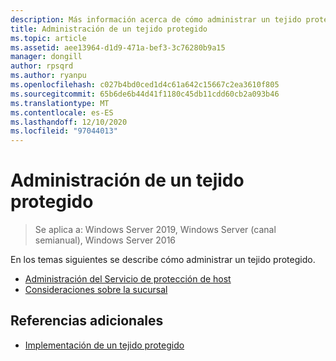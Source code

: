 ```yaml
---
description: Más información acerca de cómo administrar un tejido protegido
title: Administración de un tejido protegido
ms.topic: article
ms.assetid: aee13964-d1d9-471a-bef3-3c76280b9a15
manager: dongill
author: rpsqrd
ms.author: ryanpu
ms.openlocfilehash: c027b4bd0ced1d4c61a642c15667c2ea3610f805
ms.sourcegitcommit: 65b6de6b44d41f1180c45db11cdd60cb2a093b46
ms.translationtype: MT
ms.contentlocale: es-ES
ms.lasthandoff: 12/10/2020
ms.locfileid: "97044013"
---
```

# <a name="managing-a-guarded-fabric"></a>Administración de un tejido protegido

> Se aplica a: Windows Server 2019, Windows Server (canal semianual), Windows Server 2016

En los temas siguientes se describe cómo administrar un tejido protegido.

- [Administración del Servicio de protección de host](guarded-fabric-manage-hgs.md)
- [Consideraciones sobre la sucursal](guarded-fabric-manage-branch-office.md)

## <a name="additional-references"></a>Referencias adicionales

- [Implementación de un tejido protegido](guarded-fabric-deploying-hgs-overview.md)
